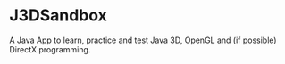 # J3DSandbox
A Java App to learn, practice and test Java 3D, OpenGL and (if possible) DirectX programming.
